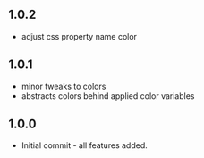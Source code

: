 ## 1.0.2

* adjust css property name color

## 1.0.1

* minor tweaks to colors
* abstracts colors behind applied color variables

## 1.0.0

* Initial commit - all features added.
